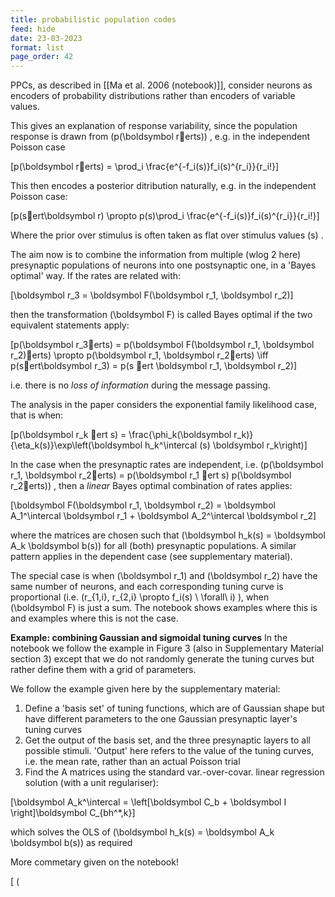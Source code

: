 ```yaml
---
title: probabilistic population codes
feed: hide
date: 23-03-2023
format: list
page_order: 42
---
```



PPCs, as described in [[Ma et al. 2006 (notebook)]], consider neurons as encoders of probability distributions rather than encoders of variable values.

This gives an explanation of response variability, since the population response is drawn from  \(p(\boldsymbol rerts)\) , e.g. in the independent Poisson case 

\[p(\boldsymbol rerts) = \prod_i \frac{e^{-f_i(s)}f_i(s)^{r_i}}{r_i!}\]


This then encodes a posterior ditribution naturally, e.g.  in the independent Poisson case: 

\[p(sert\boldsymbol r) \propto  p(s)\prod_i \frac{e^{-f_i(s)}f_i(s)^{r_i}}{r_i!}\]

Where the prior over stimulus is often taken as flat over stimulus values  \(s\) .

The aim now is to combine the information from multiple (wlog 2 here) presynaptic populations of neurons into one postsynaptic one, in a 'Bayes optimal' way. If the rates are related with:

\[\boldsymbol r_3 = \boldsymbol F(\boldsymbol r_1, \boldsymbol r_2)\]

then the transformation  \(\boldsymbol F\)  is called Bayes optimal if the two equivalent statements apply:

\[p(\boldsymbol r_3erts) = p(\boldsymbol F(\boldsymbol r_1, \boldsymbol r_2)erts) \propto p(\boldsymbol r_1, \boldsymbol r_2erts) \iff p(sert\boldsymbol r_3) = p(s ert \boldsymbol r_1, \boldsymbol r_2)\]

i.e. there is no *loss of information* during the message passing.

The analysis in the paper considers the exponential family likelihood case, that is when:

\[p(\boldsymbol r_k ert s) = \frac{\phi_k(\boldsymbol r_k)}{\eta_k(s)}\exp\left(\boldsymbol h_k^\intercal (s) \boldsymbol r_k\right)\]


In the case when the presynaptic rates are independent, i.e.  \(p(\boldsymbol r_1, \boldsymbol r_2erts) = p(\boldsymbol r_1 ert s) p(\boldsymbol r_2erts)\) , then a *linear* Bayes optimal combination of rates applies:

\[\boldsymbol F(\boldsymbol r_1, \boldsymbol r_2) = \boldsymbol A_1^\intercal \boldsymbol r_1 + \boldsymbol A_2^\intercal \boldsymbol r_2\]

where the matrices are chosen such that  \(\boldsymbol h_k(s) = \boldsymbol A_k \boldsymbol b(s)\)  for all (both) presynaptic populations. A similar pattern applies in the dependent case (see supplementary material).

The special case is when  \(\boldsymbol r_1\)  and  \(\boldsymbol r_2\)  have the same number of neurons, and each corresponding tuning curve is proportional (i.e.  \(r_{1,i}, r_{2,i} \propto f_i(s) \ \forall\ i\)  ), when  \(\boldsymbol F\)  is just a sum. The notebook shows examples where this is and examples where this is not the case.

**Example: combining Gaussian and sigmoidal tuning curves**
In the notebook we follow the example in Figure 3 (also in Supplementary Material section 3) except that we do not randomly generate the tuning curves but rather define them with a grid of parameters.

We follow the example given here by the supplementary material:
1. Define a 'basis set' of tuning functions, which are of Gaussian shape but have different parameters to the one Gaussian presynaptic layer's tuning curves
2. Get the output of the basis set, and the three presynaptic layers to all possible stimuli. 'Output' here refers to the value of the tuning curves, i.e. the mean rate, rather than an actual Poisson trial
3. Find the A matrices using the standard var.-over-covar. linear regression solution (with a unit regulariser):

\[\boldsymbol A_k^\intercal = \left[\boldsymbol C_b + \boldsymbol I \right]\boldsymbol C_{bh^*,k}\]

which solves the OLS of  \(\boldsymbol h_k(s) = \boldsymbol A_k \boldsymbol b(s)\)  as required

More commetary given on the notebook!

\[ \(